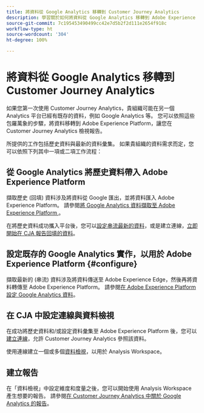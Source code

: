 ```yaml
---
title: 將資料從 Google Analytics 移轉到 Customer Journey Analytics
description: 學習關於如何將資料從 Google Analytics 移轉到 Adobe Experience Platform 包羅萬象的工作流程，並在 Customer Journey Analytics 檢視報告。
source-git-commit: 7c195453490499cc42e7d5b2f2d111e2654f918c
workflow-type: ht
source-wordcount: '304'
ht-degree: 100%

---
```


# 將資料從 Google Analytics 移轉到 Customer Journey Analytics

如果您第一次使用 Customer Journey Analytics，貴組織可能在另一個 Analytics 平台已經有既存的資料，例如 Google Analytics 等。 您可以依照這些包羅萬象的步驟，將資料移轉到 Adobe Experience Platform，讓您在 Customer Journey Analytics 檢視報告。

所提供的工作包括歷史資料與最新的資料彙集。 如果貴組織的資料需求而定，您可以依照下列其中一項或二項工作流程：

## 從 Google Analytics 將歷史資料帶入 Adobe Experience Platform

擷取歷史 (回填) 資料涉及將資料從 Google 匯出，並將資料匯入 Adobe Experience Platform。 請參閱[將 Google Analytics 資料擷取至 Adobe Experience Platform ](backfill.md)。

在將歷史資料成功攜入平台後，您可以[設定串流最新的資料](streaming.md)，或是建立連線，[立即開始在 CJA 報告回填的資料](/help/connections/create-connection.md)。

## 設定既存的 Google Analytics 實作，以用於 Adobe Experience Platform {#configure}

擷取最新的 (串流) 資料涉及將資料傳送至 Adobe Experience Edge，然後再將資料轉傳至 Adobe Experience Platform。 請參閱[在 Adobe Experience Platform 設定 Google Analytics 資料](streaming.md)。

## 在 CJA 中設定連線與資料檢視

在成功將歷史資料和/或設定資料彙集至 Adobe Experience Platform 後，您可以[建立連線](/help/connections/create-connection.md)，允許 Customer Journey Analytics 參照該資料。

使用連線建立一個或多個[資料檢視](/help/data-views/create-dataview.md)，以用於 Analysis Workspace。

## 建立報告

在「資料檢視」中設定維度和度量之後，您可以開始使用 Analysis Workspace 產生想要的報告。 請參閱[在 Customer Journey Analytics 中關於 Google Analytics 的報告](report.md)。
